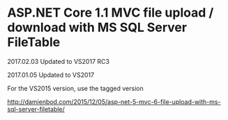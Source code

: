# ASP.NET Core 1.1 MVC file upload / download with MS SQL Server FileTable

2017.02.03 Updated to VS2017 RC3

2017.01.05 Updated to VS2017

For the VS2015 version, use the tagged version

http://damienbod.com/2015/12/05/asp-net-5-mvc-6-file-upload-with-ms-sql-server-filetable/
